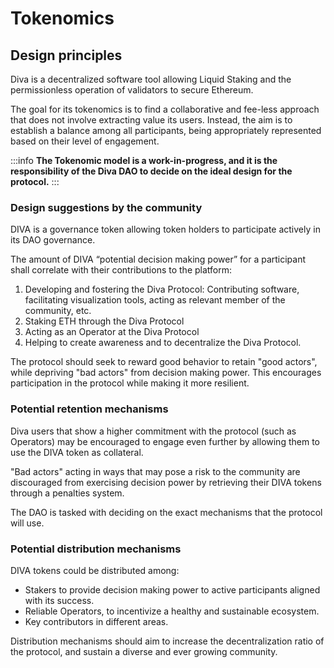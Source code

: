 # Tokenomics

## Design principles

Diva is a decentralized software tool allowing Liquid Staking and the permissionless operation of validators to secure Ethereum.

The goal for its tokenomics is to find a collaborative and fee-less approach that does not involve extracting value its users. Instead, the aim is to establish a balance among all participants, being appropriately represented based on their level of engagement.

:::info
**The Tokenomic model is a work-in-progress, and it is the responsibility of the Diva DAO to decide on the ideal design for the protocol.**
:::

### Design suggestions by the community

DIVA is a governance token allowing token holders to participate actively in its DAO governance.

The amount of DIVA “potential decision making power” for a participant shall correlate with their contributions to the platform:

1. Developing and fostering the Diva Protocol: Contributing software, facilitating visualization tools, acting as relevant member of the community, etc.
2. Staking ETH through the Diva Protocol
3. Acting as an Operator at the Diva Protocol
4. Helping to create awareness and to decentralize the Diva Protocol.

The protocol should seek to reward good behavior to retain "good actors", while depriving "bad actors" from decision making power. This encourages participation in the protocol while making it more resilient.


### Potential retention mechanisms

Diva users that show a higher commitment with the protocol (such as Operators) may be encouraged to engage even further by allowing them to use the DIVA token as collateral.

"Bad actors" acting in ways that may pose a risk to the community are discouraged from exercising decision power by retrieving their DIVA tokens through a penalties system.

The DAO is tasked with deciding on the exact mechanisms that the protocol will use.


### Potential distribution mechanisms

DIVA tokens could be distributed among:

- Stakers to provide decision making power to active participants aligned with its success.
- Reliable Operators, to incentivize a healthy and sustainable ecosystem.
- Key contributors in different areas.

Distribution mechanisms should aim to increase the decentralization ratio of the protocol, and sustain a diverse and ever growing community.

